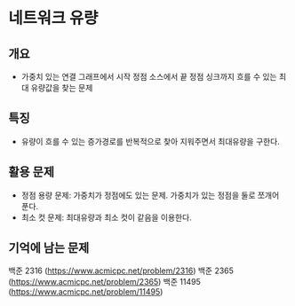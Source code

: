 # 네트워크 유량

## 개요
* 가중치 있는 연결 그래프에서 시작 정점 소스에서 끝 정점 싱크까지 흐를 수 있는 최대 유량값을 찾는 문제

## 특징
* 유량이 흐를 수 있는 증가경로를 반복적으로 찾아 지워주면서 최대유량을 구한다.

## 활용 문제
* 정점 용량 문제: 가중치가 정점에도 있는 문제. 가중치가 있는 정점을 둘로 쪼개어 푼다.
* 최소 컷 문제: 최대유량과 최소 컷이 같음을 이용한다.

## 기억에 남는 문제
백준 2316 (https://www.acmicpc.net/problem/2316)
백준 2365 (https://www.acmicpc.net/problem/2365)
백준 11495 (https://www.acmicpc.net/problem/11495)
